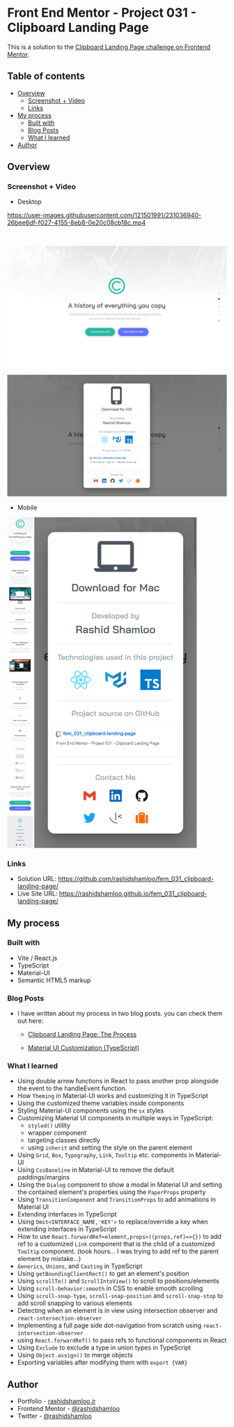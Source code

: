 # Front End Mentor - Project 031 - Clipboard Landing Page

This is a solution to the [Clipboard Landing Page challenge on Frontend Mentor](https://www.frontendmentor.io/challenges/clipboard-landing-page-5cc9bccd6c4c91111378ecb9).

## Table of contents

- [Overview](#overview)
  - [Screenshot + Video](#screenshot--video)
  - [Links](#links)
- [My process](#my-process)
  - [Built with](#built-with)
  - [Blog Posts](#blog-posts)
  - [What I learned](#what-i-learned)
- [Author](#author)

## Overview

### Screenshot + Video

- Desktop

https://user-images.githubusercontent.com/121501991/231036940-26bee6df-f027-4155-8eb8-0e20c08cb18c.mp4

<br />

![](./screenshot-desktop.png)

![](./screenshot-desktop-2.png)

- Mobile

<a href="./screenshot-mobile.png" target="_blank"><img src="./screenshot-mobile.png" height="759" /></a> ![](./screenshot-mobile-2.png)

### Links

- Solution URL: https://github.com/rashidshamloo/fem_031_clipboard-landing-page/
- Live Site URL: https://rashidshamloo.github.io/fem_031_clipboard-landing-page/

## My process

### Built with

- Vite / React.js
- TypeScript
- Material-UI
- Semantic HTML5 markup

### Blog Posts

- I have written about my process in two blog posts. you can check them out here:

    - [Clipboard Landing Page: The Process](https://dev.to/rashidshamloo/clipboard-landing-page-the-process-311i)

    - [Material UI Customization (TypeScript)](https://dev.to/rashidshamloo/material-ui-customization-typescript-2hba)

### What I learned

- Using double arrow functions in React to pass another prop alongside the event to the handleEvent function.
- How `Theming` in Material-UI works and customizing it in TypeScript
- Using the customized theme variables inside components
- Styling Material-UI components using the `sx` styles
- Customizing Material UI components in multiple ways in TypeScript:
    - `styled()` utility
    - wrapper component
    - targeting classes directly
    - using `inherit` and setting the style on the parent element
- Using `Grid`, `Box`, `Typography`, `Link`, `Tooltip` etc. components in Material-UI
- Using `CssBaseline` in Material-UI to remove the default paddings/margins
- Using the `Dialog` component to show a modal in Material UI and setting the contained element's properties using the `PaperProps` property
- Using `TransitionComponent` and `TransitionProps` to add animations in Material UI
- Extending interfaces in TypeScript
- Using `Omit<INTERFACE_NAME,'KEY'>` to replace/override a key when extending interfaces in TypeScript
- How to use `React.forwardRef<element,props>((props,ref)=>{})` to add ref to a customized `Link` component that is the child of a customized `Tooltip` component. (took hours... I was trying to add ref to the parent element by mistake...)
- `Generics`, `Unions`, and `Casting` in TypeScript
- Using `getBoundingClientRect()` to get an element's position
- Using `scrollTo()` and `ScrollIntoView()` to scroll to positions/elements
- Using `scroll-behavior:smooth` in CSS to enable smooth scrolling
- Using `scroll-snap-type`, `scroll-snap-position` and `scroll-snap-stop` to add scroll snapping to various elements
- Detecting when an element is in view using intersection observer and `react-intersection-observer`
- Implementing a full page side dot-navigation from scratch using `react-intersection-observer`
- using `React.forwardRef()` to pass refs to functional components in React
- Using `Exclude` to exclude a type in union types in TypeScript
- Using `Object.assign()` to merge objects
- Exporting variables after modifying them with `export {VAR}`

## Author

- Portfolio - [rashidshamloo.ir](https://www.rashidshamloo.ir)
- Frontend Mentor - [@rashidshamloo](https://www.frontendmentor.io/profile/rashidshamloo)
- Twitter - [@rashidshamloo](https://www.twitter.com/rashidshamloo)
